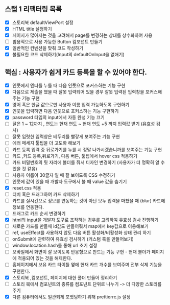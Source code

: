 ## 스탭 1 리팩터링 목록

- [x] 스토리북 defaultViewPort 설정
- [x] HTML title 설정하기
- [x] 페이지가 많아지는 것을 고려해서 page를 변경하는 상태를 상수화하여 사용
- [ ] 범용적으로 사용 가능한 Button 컴포넌트 만들기
- [x] 일반적인 컨벤션을 맞춰 코드 작성하기
- [x] 불필요한 코드 삭제하기(Input의 defaultOnInput을 없애기)

## 핵심 : 사용자가 쉽게 카드 등록을 할 수 있어야 한다.

- [x] 인풋에서 엔터를 누를 때 다음 인풋으로 포커스하는 기능 구현
- [x] 다음으로 제출을 했을 때 잘못 입력되어 있을 경우 잘못 입력된 입력창을 포커스해주는 기능 구현
- [x] 영어 혹은 한글 값으로만 사용자 이름 입력 가능하도록 구현하기
- [x] 인풋을 입력하면 다음 인풋으로 포커스하는 기능 구현하기
- [x] password 타입의 input에서 자동 완성 기능 끄기
- [ ] 달은 1 ~ 12까지 , 연도는 현재 연도 ~ 현재 연도 +5 까지 입력값 받기 (유효성 검사)
- [ ] 잘못 입렷한 입력창은 테두리를 빨갛게 보여주는 기능 구현
- [ ] 에러 메세지 툴팁을 더 고도화 해보기
- [ ] 카드 등록 입력 중 뒤로가기를 누를 시 정말 나가시겠습니까를 보여주는 기능 구현
- [ ] 카드 ,카드 등록,뒤로가기, 다음 버튼, 툴팁에서 hover css 적용하기
- [ ] 카드 비밀번호의 뒷 자리에 볼더를 줘서 디자인 변경하기 (사용자가 더 명확히 알 수 있을 것 같음)
- [ ] 사용자 이름이 30글자 일 때 잘 보이도록 CSS 수정하기
- [ ] 인풋에 값이 있을 때 개발자 도구에서 볼 때 value 값을 숨기기
- [x] reset.css 적용
- [ ] 터치 혹은 드래그하여 카드 삭제하기
- [ ] 카드를 실시간으로 정보를 연동하는 것이 아닌 모두 입력을 마쳤을 때 (blur) 카드에 정보를 연동한다.
- [ ] 드래그로 카드 순서 변경하기
- [x] html의 input을 개발자 도구로 조작하는 경우를 고려하여 유효성 검사 진행하기
- [ ] 새로운 카드를 만들때 id값도 만들어줘서 map에서 key값으로 이용해보기
- [ ] ref, useEffect를 사용하지 않도 다음 버튼 활성화/비활성화 상태 관리 하기
- [ ] onSubmit에 관련하여 유효성 검사하기 (커스텀 훅을 만들어보기)
- [ ] window.location.hash를 통해 url 초기 설정
- [ ] 모바일에서 화면이 잘 보이도록 반응형으로 만드는 기능 구현 - 현재 볼더가 페이지에 적용되어 있는 것을 해제한다.
- [ ] 홈페이지에서 보유 카드 타이틀 옆에 현재 카드 개수를 보여주며 전부 삭제 기능을 구현한다.
- [x] 스토리북 ,컴포넌트, 페이지에 대한 폴더 만들어 정리하기
- [ ] 스토리 북에서 컴포넌트의 종류를 컴포넌트 단위로 나누기 -> 더 다양한 스토리를 주기
- [x] 다른 컴퓨터에서도 일관되게 포맷팅하기 위해 prettierrc.js 설정
